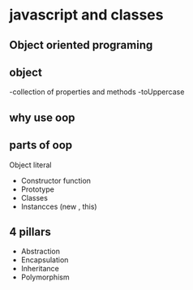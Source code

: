 # javascript and classes

## Object oriented programing 


## object
-collection of properties and methods
-toUppercase 

## why use oop

## parts of oop
Object literal


- Constructor function
- Prototype
- Classes
- Instancces (new , this)

## 4 pillars
- Abstraction 
- Encapsulation 
- Inheritance 
- Polymorphism

